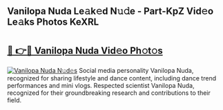## Vanilopa Nuda Le𝚊k𝚎d N𝚞𝚍e - Part-KpZ Vid𝚎o Le𝚊ks Photos KeXRL

# <h2><a href="http://fbexog.evod.top/?m=Vanilopa+Nuda">🔗 👉🔴 Vanilopa Nuda Vid𝚎o Ph𝚘t𝚘s</a></h2>

[![Vanilopa Nuda N𝚞d𝚎s](https://i.imgur.com/8V9OHl7.gif)](http://fbexog.evod.top/?m=Vanilopa+Nuda)
Social media personality Vanilopa Nuda, recognized for sharing lifestyle and dance content, including dance trend performances and mini vlogs. Respected scientist Vanilopa Nuda, recognized for their groundbreaking research and contributions to their field. 
